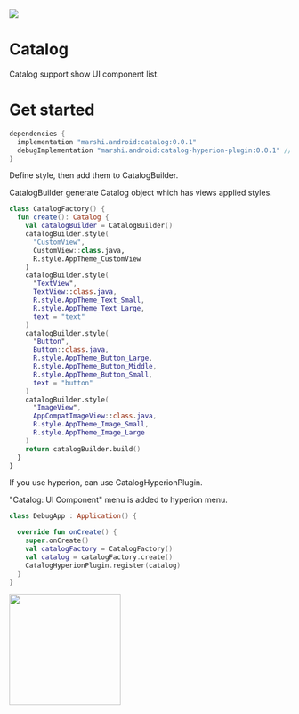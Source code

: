 <img src="https://app.bitrise.io/app/0be8213a8ab917b8/status.svg?token=Q1-kHm3Git_JZdZ5qh1eNQ&branch=master" />

# Catalog

Catalog support show UI component list.

# Get started

```groovy
dependencies {
  implementation "marshi.android:catalog:0.0.1"
  debugImplementation "marshi.android:catalog-hyperion-plugin:0.0.1" // if you use hyperion.
}
```

Define style, then add them to CatalogBuilder.

CatalogBuilder generate Catalog object which has views applied styles.

```kotlin
class CatalogFactory() {
  fun create(): Catalog {
    val catalogBuilder = CatalogBuilder()
    catalogBuilder.style(
      "CustomView", 
      CustomView::class.java,
      R.style.AppTheme_CustomView
    )
    catalogBuilder.style(
      "TextView",
      TextView::class.java,
      R.style.AppTheme_Text_Small,
      R.style.AppTheme_Text_Large,
      text = "text"
    )
    catalogBuilder.style(
      "Button",
      Button::class.java,
      R.style.AppTheme_Button_Large,
      R.style.AppTheme_Button_Middle,
      R.style.AppTheme_Button_Small,
      text = "button"
    )
    catalogBuilder.style(
      "ImageView",
      AppCompatImageView::class.java,
      R.style.AppTheme_Image_Small,
      R.style.AppTheme_Image_Large
    )
    return catalogBuilder.build()
  }
}
```

If you use hyperion, can use CatalogHyperionPlugin.

"Catalog: UI Component" menu is added to hyperion menu.

```kotlin
class DebugApp : Application() {

  override fun onCreate() {
    super.onCreate()
    val catalogFactory = CatalogFactory()
    val catalog = catalogFactory.create()
    CatalogHyperionPlugin.register(catalog)
  }
}
```

<img src="https://user-images.githubusercontent.com/1423942/75113179-c2193c80-568e-11ea-9f4d-c0f0902f6e36.gif" width="200" />
